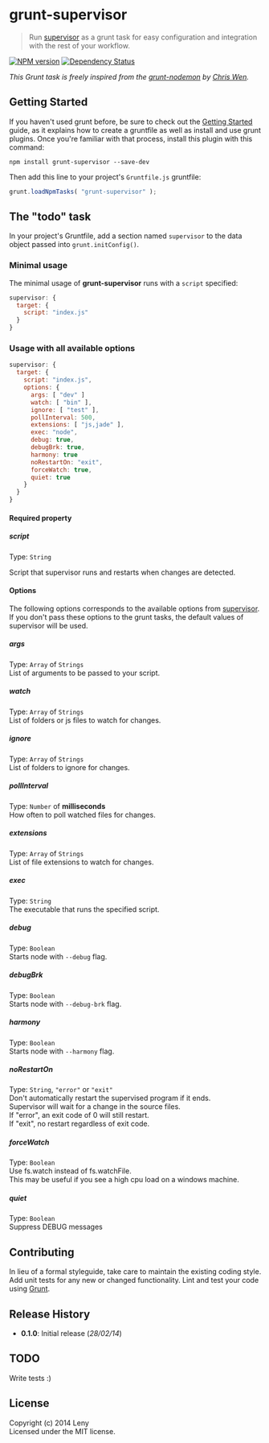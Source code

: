 # grunt-supervisor

> Run [supervisor](https://github.com/isaacs/node-supervisor) as a grunt task for easy configuration and integration with the rest of your workflow.

[![NPM version](https://badge.fury.io/js/grunt-supervisor.png)](http://badge.fury.io/js/grunt-supervisor) [![Dependency Status](https://david-dm.org/leny/grunt-supervisor.png)](https://david-dm.org/leny/grunt-supervisor)

*This Grunt task is freely inspired from the [grunt-nodemon](https://github.com/ChrisWren/grunt-nodemon) by [Chris Wen](https://github.com/ChrisWren).*

## Getting Started
If you haven't used grunt before, be sure to check out the [Getting Started](http://gruntjs.com/getting-started) guide, as it explains how to create a gruntfile as well as install and use grunt plugins. Once you're familiar with that process, install this plugin with this command:
```shell
npm install grunt-supervisor --save-dev
```

Then add this line to your project's `Gruntfile.js` gruntfile:

```javascript
grunt.loadNpmTasks( "grunt-supervisor" );
```

## The "todo" task

In your project's Gruntfile, add a section named `supervisor` to the data object passed into `grunt.initConfig()`.

### Minimal usage

The minimal usage of **grunt-supervisor** runs with a `script` specified:

```js
supervisor: {
  target: {
    script: "index.js"
  }
}
```

### Usage with all available options

```js
supervisor: {
  target: {
    script: "index.js",
    options: {
      args: [ "dev" ]
      watch: [ "bin" ],
      ignore: [ "test" ],
      pollInterval: 500,
      extensions: [ "js,jade" ],
      exec: "node",
      debug: true,
      debugBrk: true,
      harmony: true
      noRestartOn: "exit",
      forceWatch: true,
      quiet: true
    }
  }
}
```

#### Required property

##### script
Type: `String`

Script that supervisor runs and restarts when changes are detected.

#### Options

The following options corresponds to the available options from [supervisor](https://github.com/isaacs/node-supervisor). If you don't pass these options to the grunt tasks, the default values of supervisor will be used. 

##### args
Type: `Array` of `Strings`  
List of arguments to be passed to your script.

##### watch
Type: `Array` of `Strings`  
List of folders or js files to watch for changes.  

##### ignore
Type: `Array` of `Strings`  
List of folders to ignore for changes.  

##### pollInterval
Type: `Number` of **milliseconds**  
How often to poll watched files for changes.

##### extensions
Type: `Array` of `Strings`  
List of file extensions to watch for changes.

##### exec
Type: `String`  
The executable that runs the specified script.

##### debug
Type: `Boolean`  
Starts node with `--debug` flag.

##### debugBrk
Type: `Boolean`  
Starts node with `--debug-brk` flag.

##### harmony
Type: `Boolean`  
Starts node with `--harmony` flag.

##### noRestartOn
Type: `String`, `"error"` or `"exit"`  
Don't automatically restart the supervised program if it ends.  
Supervisor will wait for a change in the source files.  
If "error", an exit code of 0 will still restart.  
If "exit", no restart regardless of exit code.

##### forceWatch
Type: `Boolean`  
Use fs.watch instead of fs.watchFile.  
This may be useful if you see a high cpu load on a windows machine.

##### quiet
Type: `Boolean`  
Suppress DEBUG messages

## Contributing
In lieu of a formal styleguide, take care to maintain the existing coding style. Add unit tests for any new or changed functionality. Lint and test your code using [Grunt](http://gruntjs.com/).

## Release History

* **0.1.0**: Initial release (*28/02/14*)

## TODO

Write tests :)

## License
Copyright (c) 2014 Leny  
Licensed under the MIT license.
